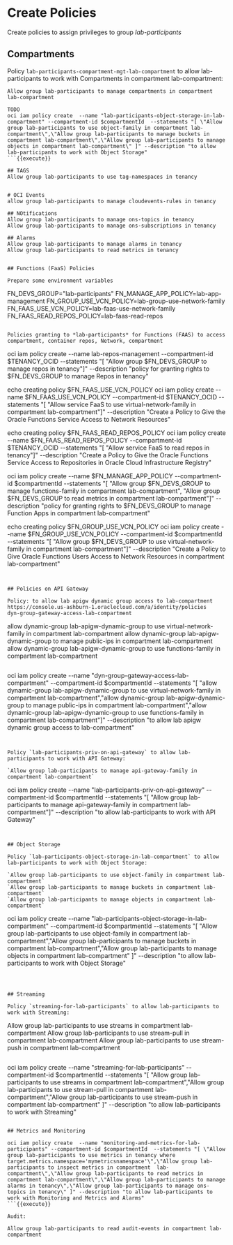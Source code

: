 # Create Policies

Create policies to assign privileges to group *lab-participants*  


## Compartments

Policy `lab-participants-compartment-mgt-lab-compartment` to allow lab-participants to work with Compartments in compartment lab-compartment:

`Allow group lab-participants to manage compartments in compartment lab-compartment`


```
TODO
oci iam policy create  --name "lab-participants-object-storage-in-lab-compartment" --compartment-id $compartmentId  --statements "[ \"Allow group lab-participants to use object-family in compartment lab-compartment\",\"Allow group lab-participants to manage buckets in compartment lab-compartment\",\"Allow group lab-participants to manage objects in compartment lab-compartment\" ]" --description "to allow lab-participants to work with Object Storage"
```{{execute}}

## TAGS
Allow group lab-participants to use tag-namespaces in tenancy


# OCI Events
allow group lab-participants to manage cloudevents-rules in tenancy

## NOtifications
Allow group lab-participants to manage ons-topics in tenancy
Allow group lab-participants to manage ons-subscriptions in tenancy

## Alarms
Allow group lab-participants to manage alarms in tenancy
Allow group lab-participants to read metrics in tenancy


## Functions (FaaS) Policies

Prepare some environment variables
```
FN_DEVS_GROUP="lab-participants"
FN_MANAGE_APP_POLICY=lab-app-management
FN_GROUP_USE_VCN_POLICY=lab-group-use-network-family
FN_FAAS_USE_VCN_POLICY=lab-faas-use-network-family
FN_FAAS_READ_REPOS_POLICY=lab-faas-read-repos
```{{execute}}

Policies granting to *lab-participants* for Functions (FAAS) to access compartment, container repos, Network, compartment
```
oci iam policy create  --name lab-repos-management --compartment-id $TENANCY_OCID  --statements "[ \"Allow group $FN_DEVS_GROUP to manage repos in tenancy\"]"  --description "policy for granting rights to $FN_DEVS_GROUP to manage Repos in tenancy"

echo creating policy $FN_FAAS_USE_VCN_POLICY
oci iam policy create  --name $FN_FAAS_USE_VCN_POLICY --compartment-id $TENANCY_OCID  --statements "[ \"Allow service FaaS to use virtual-network-family in compartment lab-compartment\"]"  --description "Create a Policy to Give the Oracle Functions Service Access to Network Resources"

echo creating policy $FN_FAAS_READ_REPOS_POLICY
oci iam policy create  --name $FN_FAAS_READ_REPOS_POLICY --compartment-id $TENANCY_OCID  --statements "[ \"Allow service FaaS to read repos in tenancy\"]"  --description "Create a Policy to Give the Oracle Functions Service Access to Repositories in Oracle Cloud Infrastructure Registry"


oci iam policy create  --name $FN_MANAGE_APP_POLICY --compartment-id $compartmentId  --statements "[ \"Allow group $FN_DEVS_GROUP to manage functions-family in compartment lab-compartment\",
\"Allow group $FN_DEVS_GROUP to read metrics in compartment lab-compartment\"]" --description "policy for granting rights to $FN_DEVS_GROUP to manage Function Apps in compartment lab-compartment"

echo creating policy $FN_GROUP_USE_VCN_POLICY
oci iam policy create  --name $FN_GROUP_USE_VCN_POLICY --compartment-id $compartmentId  --statements "[ \"Allow group $FN_DEVS_GROUP to use virtual-network-family in compartment lab-compartment\"]"  --description "Create a Policy to Give Oracle Functions Users Access to Network Resources in compartment lab-compartment"
```{{execute}}


## Policies on API Gateway

Policy: to allow lab apigw dynamic group access to lab-compartment
https://console.us-ashburn-1.oraclecloud.com/a/identity/policies
dyn-group-gateway-access-lab-compartment

```
allow dynamic-group lab-apigw-dynamic-group to use virtual-network-family in compartment lab-compartment
allow dynamic-group lab-apigw-dynamic-group to manage public-ips in compartment lab-compartment
allow dynamic-group lab-apigw-dynamic-group to use functions-family in compartment lab-compartment
```

```
oci iam policy create  --name "dyn-group-gateway-access-lab-compartment" --compartment-id $compartmentId  --statements "[ \"allow dynamic-group lab-apigw-dynamic-group to use virtual-network-family in compartment lab-compartment\",\"allow dynamic-group lab-apigw-dynamic-group to manage public-ips in compartment lab-compartment\",\"allow dynamic-group lab-apigw-dynamic-group to use functions-family in compartment lab-compartment\"]" --description "to allow lab apigw dynamic group access to lab-compartment"
```{{execute}}


Policy `lab-participants-priv-on-api-gateway` to allow lab-participants to work with API Gateway:

`Allow group lab-participants to manage api-gateway-family in compartment lab-compartment`

```
oci iam policy create  --name "lab-participants-priv-on-api-gateway" --compartment-id $compartmentId  --statements "[ \"Allow group lab-participants to manage api-gateway-family in compartment lab-compartment\"]" --description "to allow lab-participants to work with API Gateway"
```{{execute}}


## Object Storage

Policy `lab-participants-object-storage-in-lab-compartment` to allow lab-participants to work with Object Storage:

`Allow group lab-participants to use object-family in compartment lab-compartment`
`Allow group lab-participants to manage buckets in compartment lab-compartment`
`Allow group lab-participants to manage objects in compartment lab-compartment`

```
oci iam policy create  --name "lab-participants-object-storage-in-lab-compartment" --compartment-id $compartmentId  --statements "[ \"Allow group lab-participants to use object-family in compartment lab-compartment\",\"Allow group lab-participants to manage buckets in compartment lab-compartment\",\"Allow group lab-participants to manage objects in compartment lab-compartment\" ]" --description "to allow lab-participants to work with Object Storage"
```{{execute}}



## Streaming

Policy `streaming-for-lab-participants` to allow lab-participants to work with Streaming:

```
Allow group lab-participants to use streams in compartment lab-compartment
Allow group lab-participants to use stream-pull in compartment lab-compartment
Allow group lab-participants to use stream-push in compartment lab-compartment
```

```
oci iam policy create  --name "streaming-for-lab-participants" --compartment-id $compartmentId  --statements "[ \"Allow group lab-participants to use streams in compartment lab-compartment\",\"Allow group lab-participants to use stream-pull in compartment lab-compartment\",\"Allow group lab-participants to use stream-push in compartment lab-compartment\" ]" --description "to allow lab-participants to work with Streaming"
```{{execute}}

## Metrics and Monitoring

oci iam policy create  --name "monitoring-and-metrics-for-lab-participants" --compartment-id $compartmentId  --statements "[ \"Allow group lab-participants to use metrics in tenancy where target.metrics.namespace='mymetricsnamespace'\",\"Allow group lab-participants to inspect metrics in compartment  lab-compartment\",\"Allow group lab-participants to read metrics in compartment lab-compartment\",\"Allow group lab-participants to manage alarms in tenancy\",\"Allow group lab-participants to manage ons-topics in tenancy\" ]" --description "to allow lab-participants to work with Monitoring and Metrics and Alarms"
```{{execute}}

Audit:

Allow group lab-participants to read audit-events in compartment lab-compartment
